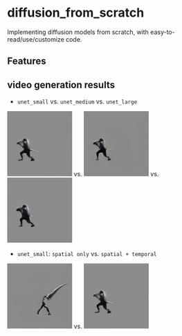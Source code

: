# diffusion_from_scratch
Implementing diffusion models from scratch, with easy-to-read/use/customize code.

## Features


## video generation results
* `unet_small` vs. `unet_medium` vs. `unet_large`

<img src="assets/sword_slash_dataset_RectifiedFlow_unet_small/sword_slash.gif" width="150" height="150"/>
vs.
<img src="assets/sword_slash_dataset_RectifiedFlow_unet_medium/sword_slash.gif" width="150" height="150"/>
vs.
<img src="assets/sword_slash_dataset_RectifiedFlow_unet_large/sword_slash.gif" width="150" height="150"/>


* `unet_small`: `spatial only` vs. `spatial + temporal`

<img src="assets/sword_slash_dataset_RectifiedFlow_unet_small_spatial_only/sword_slash.gif" width="150" height="150"/>
vs.
<img src="assets/sword_slash_dataset_RectifiedFlow_unet_small/sword_slash.gif" width="150" height="150"/>



